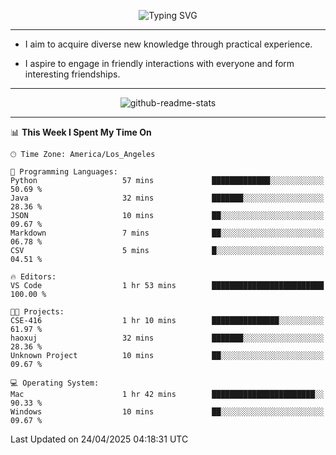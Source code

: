 <p align="center">
  <img src="https://readme-typing-svg.demolab.com?font=Fira+Code&weight=500&size=32&duration=2500&pause=1600&center=true&vCenter=true&random=false&width=1024&height=64&lines=Hi+there+%F0%9F%91%8B;I'm+delighted+you+could+make+it+here+%F0%9F%8E%89;I'm+Harry%2C+a+college+student+still+finding+my+way" alt="Typing SVG" />
</p>


---


- I aim to acquire diverse new knowledge through practical experience.

- I aspire to engage in friendly interactions with everyone and form interesting friendships.


---


<p align="center">
  <img src="https://github-readme-stats.vercel.app/api?username=Harry-Jing&show_icons=true" alt="github-readme-stats"/>
</p>


---

<!--START_SECTION:waka-->
📊 **This Week I Spent My Time On** 

```text
🕑︎ Time Zone: America/Los_Angeles

💬 Programming Languages: 
Python                   57 mins             █████████████░░░░░░░░░░░░   50.69 % 
Java                     32 mins             ███████░░░░░░░░░░░░░░░░░░   28.36 % 
JSON                     10 mins             ██░░░░░░░░░░░░░░░░░░░░░░░   09.67 % 
Markdown                 7 mins              ██░░░░░░░░░░░░░░░░░░░░░░░   06.78 % 
CSV                      5 mins              █░░░░░░░░░░░░░░░░░░░░░░░░   04.51 % 

🔥 Editors: 
VS Code                  1 hr 53 mins        █████████████████████████   100.00 % 

🐱‍💻 Projects: 
CSE-416                  1 hr 10 mins        ███████████████░░░░░░░░░░   61.97 % 
haoxuj                   32 mins             ███████░░░░░░░░░░░░░░░░░░   28.36 % 
Unknown Project          10 mins             ██░░░░░░░░░░░░░░░░░░░░░░░   09.67 % 

💻 Operating System: 
Mac                      1 hr 42 mins        ███████████████████████░░   90.33 % 
Windows                  10 mins             ██░░░░░░░░░░░░░░░░░░░░░░░   09.67 % 
```


 Last Updated on 24/04/2025 04:18:31 UTC
<!--END_SECTION:waka-->
